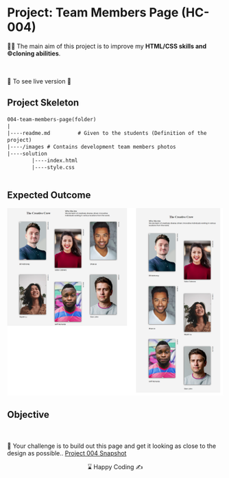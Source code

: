 

# Project: Team Members Page (HC-004)

👨‍💻 The main aim of this project is to improve my <b>HTML/CSS skills and ©️cloning abilities</b>.


<br><br>
🔗 To see live version 🎯
<br>

## Project Skeleton 

```
004-team-members-page(folder)
|
|----readme.md         # Given to the students (Definition of the project)
|----/images # Contains development team members photos         
|----solution
        |----index.html  
        |----style.css   
        
```

## Expected Outcome

![Project 004 Snapshot](./project04.png)

## Objective
<br><br>
🎯 Your challenge is to build out this page and get it looking as close to the design as possible..
[Project 004 Snapshot](./project04.png) 


<center> ⌛ Happy Coding  ✍ </center>

